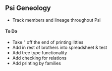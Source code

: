 ## Psi Geneology
- Track members and lineage throughout Psi

#### To Do
- Take " off the end of printing littles
- Add in rest of brothers into spreadsheet & test
- Add tree type functionality
- Add checking for relations
- Add printing by families
